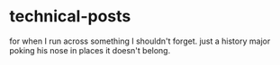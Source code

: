 # technical-posts
for when I run across something I shouldn't forget. just a history major poking his nose in places it doesn't belong.
